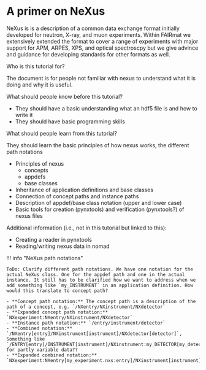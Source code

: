 # A primer on NeXus

NeXus is is a description of a common data exchange format initially developed for neutron, X-ray, and muon experiments. Within FAIRmat we extensively extended the format to cover a range of experiments with major support for APM, ARPES, XPS, and optical spectroscpy but we give advince and guidance for developing standards for other formats as well.

Who is this tutorial for?

The document is for people not familiar with nexus to understand what it is doing and why it is useful.

What should people know before this tutorial?

- They should have a basic understanding what an hdf5 file is and how to write it
- They should have basic programming skills

What should people learn from this tutorial?

They should learn the basic principles of how nexus works, the different path notations
- Principles of nexus
    - concepts
    - appdefs
    - base classes
- Inheritance of application definitions and base classes
- Connection of concept paths and instance paths
- Description of appdef/base class notation (upper and lower case)
- Basic tools for creation (pynxtools) and verification (pynxtools?) of nexus files

Additional information (i.e., not in this tutorial but linked to this):
- Creating a reader in pynxtools
- Reading/writing nexus data in nomad


!!! info "NeXus path notations"

    ToDo: Clarify different path notations. We have one notation for the actual NeXus class. One for the appdef path and one in the actual instance. It still has to be clarified how we want to address when we add something like `my_INSTRUMENT` in an application definition. How would this translate to concept path?

    - **Concept path notation:** The concept path is a description of the path of a concept, e.g. `/NXentry/NXinstrument/NXdetector`
    - **Expanded concept path notation:** `NXexperiment:NXentry/NXinstrument/NXdetector`
    - **Instance path notation:** `/entry/instrument/detector`
    - **Combined notation:** `/NXentry[entry]/NXinstrument[instrument]/NXdetector[detector]`, Something like `/ENTRY[entry]/INSTRUMENT[instrument]/NXinstrument:my_DETECTOR[my_detector]` for partly variable data??
    - **Expanded combined notation:** `NXexperiment:NXentry[my_experiment.nxs:entry]/NXinstrument[instrument]/NXdetector[detector]`
